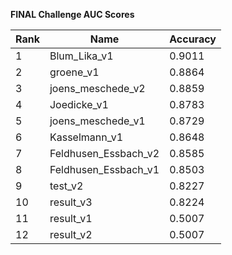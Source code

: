 **FINAL Challenge AUC Scores**


|Rank|Name|Accuracy|
|----|-----|---|
|1|Blum_Lika_v1|0.9011| 
|2|groene_v1|0.8864| 
|3|joens_meschede_v2|0.8859| 
|4|Joedicke_v1|0.8783| 
|5|joens_meschede_v1|0.8729| 
|6|Kasselmann_v1|0.8648| 
|7|Feldhusen_Essbach_v2|0.8585| 
|8|Feldhusen_Essbach_v1|0.8503| 
|9|test_v2|0.8227| 
|10|result_v3|0.8224| 
|11|result_v1|0.5007| 
|12|result_v2|0.5007| 
